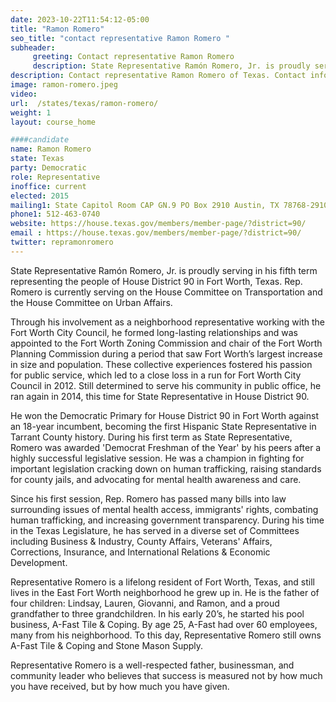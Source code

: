 ```yaml
---
date: 2023-10-22T11:54:12-05:00
title: "Ramon Romero"
seo_title: "contact representative Ramon Romero "
subheader:
     greeting: Contact representative Ramon Romero
     description: State Representative Ramón Romero, Jr. is proudly serving in his fifth term representing the people of House District 90 in Fort Worth, Texas. Rep. Romero is currently serving on the House Committee on Transportation and the House Committee on Urban Affairs.
description: Contact representative Ramon Romero of Texas. Contact information for Ramon Romero includes email address, phone number, and mailing address.
image: ramon-romero.jpeg
video:
url:  /states/texas/ramon-romero/
weight: 1
layout: course_home

####candidate
name: Ramon Romero
state: Texas
party: Democratic
role: Representative
inoffice: current
elected: 2015
mailing1: State Capitol Room CAP GN.9 PO Box 2910 Austin, TX 78768-2910
phone1: 512-463-0740
website: https://house.texas.gov/members/member-page/?district=90/
email : https://house.texas.gov/members/member-page/?district=90/
twitter: repramonromero
---
```


State Representative Ramón Romero, Jr. is proudly serving in his fifth term representing the people of House District 90 in Fort Worth, Texas. Rep. Romero is currently serving on the House Committee on Transportation and the House Committee on Urban Affairs.

Through his involvement as a neighborhood representative working with the Fort Worth City Council, he formed long-lasting relationships and was appointed to the Fort Worth Zoning Commission and chair of the Fort Worth Planning Commission during a period that saw Fort Worth’s largest increase in size and population. These collective experiences fostered his passion for public service, which led to a close loss in a run for Fort Worth City Council in 2012. Still determined to serve his community in public office, he ran again in 2014, this time for State Representative in House District 90.

He won the Democratic Primary for House District 90 in Fort Worth against an 18-year incumbent, becoming the first Hispanic State Representative in Tarrant County history. During his first term as State Representative, Romero was awarded 'Democrat Freshman of the Year' by his peers after a highly successful legislative session. He was a champion in fighting for important legislation cracking down on human trafficking, raising standards for county jails, and advocating for mental health awareness and care.

Since his first session, Rep. Romero has passed many bills into law surrounding issues of mental health access, immigrants' rights, combating human trafficking, and increasing government transparency. During his time in the Texas Legislature, he has served in a diverse set of Committees including Business & Industry, County Affairs, Veterans' Affairs, Corrections, Insurance, and International Relations & Economic Development.

Representative Romero is a lifelong resident of Fort Worth, Texas, and still lives in the East Fort Worth neighborhood he grew up in. He is the father of four children: Lindsay, Lauren, Giovanni, and Ramon, and a proud grandfather to three grandchildren. In his early 20’s, he started his pool business, A-Fast Tile & Coping. By age 25, A-Fast had over 60 employees, many from his neighborhood. To this day, Representative Romero still owns A-Fast Tile & Coping and Stone Mason Supply.

Representative Romero is a well-respected father, businessman, and community leader who believes that success is measured not by how much you have received, but by how much you have given.
